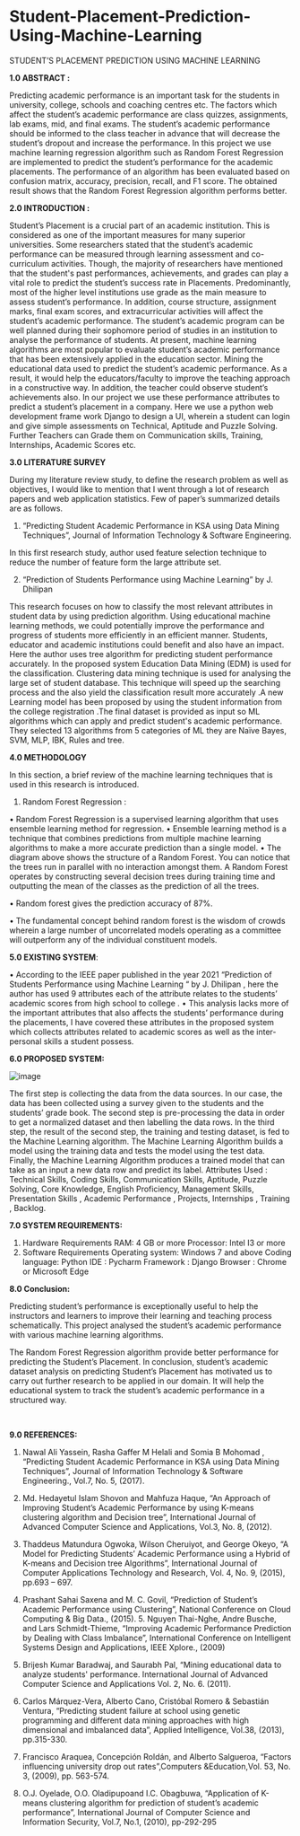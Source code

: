 # Student-Placement-Prediction-Using-Machine-Learning

STUDENT’S PLACEMENT PREDICTION USING MACHINE LEARNING


 **1.0 ABSTRACT :**
 
 
Predicting academic performance is an important task for the students in university, college, schools and coaching centres etc. The factors which affect the student’s academic performance are class quizzes, assignments, lab exams, mid, and final exams. The student’s academic performance should be informed to the class teacher in advance that will decrease the student’s dropout and increase the performance. In this project we use machine learning regression algorithm such as Random Forest Regression are implemented to predict the student’s performance for the academic placements. The performance of an algorithm has been evaluated based on confusion matrix, accuracy, precision, recall, and F1 score. The obtained result shows that the Random Forest Regression algorithm performs better.

**2.0 INTRODUCTION :**


Student’s Placement is a crucial part of an academic institution. This is considered as one of the important measures for many superior universities. Some researchers stated that the student’s academic performance can be measured through learning assessment and co-curriculum activities. Though, the majority of researchers have mentioned that the student's past performances, achievements, and grades can play a vital role to predict the student’s success rate in Placements. Predominantly, most of the higher level institutions use grade as the main measure to assess student’s performance. In addition, course structure, assignment marks, final exam scores, and extracurricular activities will affect the student’s academic performance. The student’s academic program can be well planned during their sophomore period of studies in an institution to analyse the performance of students. At present, machine learning algorithms are most popular to evaluate student’s academic performance that has been extensively applied in the education sector. Mining the educational data used to predict the student’s academic performance. As a result, it would help the educators/faculty to improve the teaching approach in a constructive way. In addition, the teacher could observe student’s achievements also. In our project we use these performance attributes to predict a student’s placement in a company. Here we use a python web development frame work Django to design a UI, wherein a student can login and give simple assessments on Technical, Aptitude and Puzzle Solving. Further Teachers can Grade them on Communication skills, Training, Internships, Academic Scores etc. 


**3.0 LITERATURE SURVEY**


During my literature review study, to define the research problem as well as objectives, I would like to mention that I went through a lot of research papers and web application statistics. Few of paper’s summarized details are as follows.
1. “Predicting Student Academic Performance in KSA using Data Mining Techniques”, Journal of Information Technology & Software Engineering.

In this first research study, author used feature selection technique to reduce the number of feature form the large attribute set. 

2. “Prediction of Students Performance using Machine Learning” by J. Dhilipan

This research focuses on how to classify the most relevant attributes in student data by using prediction algorithm. Using educational machine learning methods, we could potentially improve the performance and progress of students more efficiently in an efficient manner. Students, educator and academic institutions could benefit and also have an impact.
Here the author uses tree algorithm for predicting student performance accurately. In the proposed system Education Data Mining (EDM) is used for the classification. Clustering data mining technique is used for analysing the large set of student database. This technique will speed up the searching process and the also yield the classification result more accurately .A new Learning model has been proposed by using the student information from the college registration .The final dataset is provided as input so ML algorithms which can apply and predict student's academic performance. They selected 13 algorithms from 5 categories of ML they are Naïve Bayes, SVM, MLP, IBK, Rules and tree.


**4.0 METHODOLOGY**


In this section, a brief review of the machine learning techniques that is used in this research is introduced.
1. Random Forest Regression :

 
•	Random Forest Regression is a supervised learning algorithm that uses ensemble learning method for regression. 
•	Ensemble learning method is a technique that combines predictions from multiple machine learning algorithms to make a more accurate prediction than a single model.
•	The diagram above shows the structure of a Random Forest. You can notice that the trees run in parallel with no interaction amongst them. A Random Forest operates by constructing several decision trees during training time and outputting the mean of the classes as the prediction of all the trees.

•	Random forest gives the prediction accuracy of 87%.

•	The fundamental concept behind random forest is the wisdom of crowds wherein a large number of uncorrelated models operating as a committee will outperform any of the individual constituent models.
 

**5.0 EXISTING SYSTEM**:


•	According to the IEEE paper published in the year 2021 “Prediction of Students Performance using Machine Learning “ by J. Dhilipan , here the author has used 9 attributes each of the attribute relates to the students’ academic scores from high school to college .
•	This analysis lacks more of the important attributes that also affects the students’ performance during the placements, I have covered these attributes in the proposed system which collects attributes related to academic scores as well as the inter-personal skills a student possess.


**6.0 PROPOSED SYSTEM:**
 
![image](https://user-images.githubusercontent.com/98414441/178422568-68cf33d3-0d93-4423-9079-6764d8fe1f8f.png)

The first step is collecting the data from the data sources. In our case, the data has been collected using a survey given to the students and the students’ grade book. The second step is pre-processing the data in order to get a normalized dataset and then labelling the data rows. In the third step, the result of the second step, the training and testing dataset, is fed to the Machine Learning algorithm. The Machine Learning Algorithm builds a model using the training data and tests the model using the test data. Finally, the Machine Learning Algorithm produces a trained model that can take as an input a new data row and predict its label.
Attributes Used :
 Technical Skills, Coding Skills, Communication Skills, Aptitude,  Puzzle Solving, Core Knowledge, English Proficiency, Management Skills, Presentation Skills , Academic Performance , Projects, Internships , Training , Backlog.


**7.0 SYSTEM REQUIREMENTS:**

1. Hardware Requirements
 RAM: 4 GB or more
Processor: Intel I3 or more
2. Software Requirements
Operating system:     Windows 7 and above
Coding language:     Python
IDE                     :    Pycharm
Framework          :    Django
Browser              :    Chrome or Microsoft Edge

**8.0 Conclusion:**


Predicting student’s performance is exceptionally useful to help the instructors and learners to improve their learning and teaching process schematically. This project analysed the student’s academic performance with various machine learning algorithms. 

The Random Forest Regression algorithm provide better performance for predicting the Student’s Placement. In conclusion, student’s academic dataset analysis on predicting Student’s Placement has motivated us to carry out further research to be applied in our domain. It will help the educational system to track the student’s academic performance in a structured way.


 

**9.0 REFERENCES:**


1. Nawal Ali Yassein, Rasha Gaffer M Helali and Somia B Mohomad , “Predicting Student Academic Performance in KSA using Data Mining Techniques”, Journal of Information Technology & Software Engineering., Vol.7, No. 5, (2017). 

2. Md. Hedayetul Islam Shovon and Mahfuza Haque, “An Approach of Improving Student’s Academic Performance by using K-means clustering algorithm and Decision tree”, International Journal of Advanced Computer Science and Applications, Vol.3, No. 8, (2012). 

3. Thaddeus Matundura Ogwoka, Wilson Cheruiyot, and George Okeyo, “A Model for Predicting Students’ Academic Performance using a Hybrid of K-means and Decision tree Algorithms”, International Journal of Computer Applications Technology and Research, Vol. 4, No. 9, (2015), pp.693 – 697.

 4. Prashant Sahai Saxena and M. C. Govil, “Prediction of Student’s Academic Performance using Clustering”, National Conference on Cloud Computing & Big Data., (2015). 5. Nguyen Thai-Nghe, Andre Busche, and Lars Schmidt-Thieme, “Improving Academic Performance Prediction by Dealing with Class Imbalance”, International Conference on Intelligent Systems Design and Applications, IEEE Xplore., (2009)

6. Brijesh Kumar Baradwaj, and Saurabh Pal, “Mining educational data to analyze students' performance. International Journal of Advanced Computer Science and Applications Vol. 2, No. 6. (2011). 

7. Carlos Márquez-Vera, Alberto Cano, Cristóbal Romero & Sebastián Ventura, “Predicting student failure at school using genetic programming and different data mining approaches with high dimensional and imbalanced data”, Applied Intelligence, Vol.38, (2013), pp.315-330. 

8. Francisco Araquea, Concepción Roldán, and Alberto Salgueroa, “Factors influencing university drop out rates”,Computers &Education,Vol. 53, No. 3, (2009), pp. 563-574. 

9. O.J. Oyelade, O.O. Oladipupoand I.C. Obagbuwa, “Application of K-means clustering algorithm for prediction of student’s academic performance”, International Journal of Computer Science and Information Security, Vol.7, No.1, (2010), pp-292-295


	
